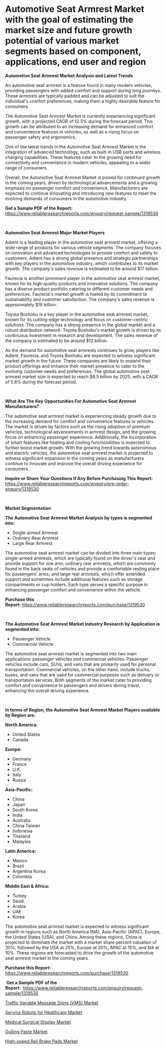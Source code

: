 <p><h1>Automotive Seat Armrest Market with the goal of estimating the market size and future growth potential of various market segments based on component, applications, end user and region</h1></p><p><strong>Automotive Seat Armrest Market Analysis and Latest Trends</strong></p>
<p><p>An automotive seat armrest is a feature found in many modern vehicles, providing passengers with added comfort and support during long journeys. These armrests are typically padded and can be adjusted to suit the individual's comfort preferences, making them a highly desirable feature for consumers.</p><p>The Automotive Seat Armrest Market is currently experiencing significant growth, with a projected CAGR of 12.3% during the forecast period. This growth can be attributed to an increasing demand for enhanced comfort and convenience features in vehicles, as well as a rising focus on passenger safety and ergonomics.</p><p>One of the latest trends in the Automotive Seat Armrest Market is the integration of advanced technology, such as built-in USB ports and wireless charging capabilities. These features cater to the growing need for connectivity and convenience in modern vehicles, appealing to a wider range of consumers.</p><p>Overall, the Automotive Seat Armrest Market is poised for continued growth in the coming years, driven by technological advancements and a growing emphasis on passenger comfort and convenience. Manufacturers are expected to continue innovating and introducing new features to meet the evolving demands of consumers in the automotive industry.</p></p>
<p><strong>Get a Sample PDF of the Report:&nbsp;</strong> <a href="https://www.reliableresearchreports.com/enquiry/request-sample/1319530">https://www.reliableresearchreports.com/enquiry/request-sample/1319530</a></p>
<p>&nbsp;</p>
<p><strong>Automotive Seat Armrest Major Market Players</strong></p>
<p><p>Adient is a leading player in the automotive seat armrest market, offering a wide range of products for various vehicle segments. The company focuses on innovation and advanced technologies to provide comfort and safety to customers. Adient has a strong global presence and strategic partnerships with key players in the automotive industry, which contributes to its market growth. The company's sales revenue is estimated to be around $17 billion.</p><p>Faurecia is another prominent player in the automotive seat armrest market, known for its high-quality products and innovative solutions. The company has a diverse product portfolio catering to different customer needs and preferences. Faurecia's market growth is fueled by its commitment to sustainability and customer satisfaction. The company's sales revenue is approximately $19 billion.</p><p>Toyota Boshoku is a key player in the automotive seat armrest market, known for its cutting-edge technology and focus on customer-centric solutions. The company has a strong presence in the global market and a robust distribution network. Toyota Boshoku's market growth is driven by its continuous investment in research and development. The sales revenue of the company is estimated to be around $12 billion.</p><p>As the demand for automotive seat armrests continues to grow, players like Adient, Faurecia, and Toyota Boshoku are expected to witness significant market growth in the future. These companies are likely to expand their product offerings and enhance their market presence to cater to the evolving customer needs and preferences. The global automotive seat armrest market size is expected to reach $8.5 billion by 2025, with a CAGR of 5.8% during the forecast period.</p></p>
<p>&nbsp;</p>
<p><strong>What Are The Key Opportunities For Automotive Seat Armrest Manufacturers?</strong></p>
<p><p>The automotive seat armrest market is experiencing steady growth due to the increasing demand for comfort and convenience features in vehicles. The market is driven by factors such as the rising adoption of premium vehicles, technological advancements in armrest design, and the growing focus on enhancing passenger experience. Additionally, the incorporation of smart features like heating and cooling functionalities is expected to further boost market growth. With the growing trend towards autonomous and electric vehicles, the automotive seat armrest market is projected to witness significant expansion in the coming years as manufacturers continue to innovate and improve the overall driving experience for consumers.</p></p>
<p><strong>Inquire or Share Your Questions If Any Before Purchasing This Report:</strong> <a href="https://www.reliableresearchreports.com/enquiry/pre-order-enquiry/1319530">https://www.reliableresearchreports.com/enquiry/pre-order-enquiry/1319530</a></p>
<p>&nbsp;</p>
<p><strong>Market Segmentation</strong></p>
<p><strong>The Automotive Seat Armrest Market Analysis by types is segmented into:</strong></p>
<p><ul><li>Single-armed Armrest</li><li>Ordinary Rear Armrest</li><li>Large Rear Armrest</li></ul></p>
<p><p>The automotive seat armrest market can be divided into three main types: single-armed armrests, which are typically found on the driver's seat and provide support for one arm; ordinary rear armrests, which are commonly found in the back seats of vehicles and provide a comfortable resting place for passengers' arms; and large rear armrests, which offer extended support and sometimes include additional features such as storage compartments or cup holders. Each type serves a specific purpose in enhancing passenger comfort and convenience within the vehicle.</p></p>
<p><strong>Purchase this Report:&nbsp;</strong><a href="https://www.reliableresearchreports.com/purchase/1319530">https://www.reliableresearchreports.com/purchase/1319530</a></p>
<p>&nbsp;</p>
<p><strong>The Automotive Seat Armrest Market Industry Research by Application is segmented into:</strong></p>
<p><ul><li>Passenger Vehicle</li><li>Commercial Vehicle</li></ul></p>
<p><p>The automotive seat armrest market is segmented into two main applications: passenger vehicles and commercial vehicles. Passenger vehicles include cars, SUVs, and vans that are primarily used for personal transportation. Commercial vehicles, on the other hand, include trucks, buses, and vans that are used for commercial purposes such as delivery or transportation services. Both segments of the market cater to providing comfort and convenience to passengers and drivers during travel, enhancing the overall driving experience.</p></p>
<p>&nbsp;</p>
<p><strong>In terms of Region, the Automotive Seat Armrest Market Players available by Region are:</strong></p>
<p>
    <p> <strong> North America: </strong>
        <ul>
            <li>United States</li>
            <li>Canada</li>
        </ul>
        </p> 
    <p> <strong> Europe: </strong>
        <ul>
            <li>Germany</li>
            <li>France</li>
            <li>U.K.</li>
            <li>Italy</li>
            <li>Russia</li>
        </ul>
        </p> 
    <p> <strong> Asia-Pacific: </strong>
        <ul>
            <li>China</li>
            <li>Japan</li>
            <li>South Korea</li>
            <li>India</li>
            <li>Australia</li>
            <li>China Taiwan</li>
            <li>Indonesia</li>
            <li>Thailand</li>
            <li>Malaysia</li>
        </ul>
        </p> 
    <p> <strong> Latin America: </strong>
        <ul>
            <li>Mexico</li>
            <li>Brazil</li>
            <li>Argentina Korea</li>
            <li>Colombia</li>
        </ul>
        </p> 
    <p> <strong> Middle East & Africa: </strong>
        <ul>
            <li>Turkey</li>
            <li>Saudi</li>
            <li>Arabia</li>
            <li>UAE</li>
            <li>Korea</li>
        </ul>
    </p>
    </p>
<p><p>The automotive seat armrest market is expected to witness significant growth in regions such as North America (NA), Asia-Pacific (APAC), Europe, the United States (USA), and China. Among these regions, China is projected to dominate the market with a market share percent valuation of 30%, followed by the USA at 25%, Europe at 20%, APAC at 15%, and NA at 10%. These regions are forecasted to drive the growth of the automotive seat armrest market in the coming years.</p></p>
<p><strong>Purchase this Report: </strong><a href="https://www.reliableresearchreports.com/purchase/1319530">https://www.reliableresearchreports.com/purchase/1319530</a></p>
<p>&nbsp;<strong>Get a Sample PDF of the Report:&nbsp;&nbsp;</strong><a href="https://www.reliableresearchreports.com/enquiry/request-sample/1319530">https://www.reliableresearchreports.com/enquiry/request-sample/1319530</a></p>
<p><strong></strong></p>
<p><p><a href="https://view.publitas.com/reportprime-1/traffic-variable-message-signs-vms-market-size-growth-outlook-from-2024-to-2031-projecting-at-markets-trends-analysis-by-application-regional-outlook-and-revenue/">Traffic Variable Message Signs (VMS) Market</a></p><p><a href="https://circular-yam-9b9.notion.site/Service-Robots-for-Healthcare-Market-Size-Growth-Outlook-from-2024-to-2031-projecting-at-Market-s--a27e9f9aab01451aaecbcf3834bba4a8">Service Robots for Healthcare Market</a></p><p><a href="https://copper-carbon-84f.notion.site/Medical-Surgical-Display-Market-Analysis-Examines-its-Scope-on-Growth-Opportunities-and-Forecasted--137cfb79264c42f6af57f61dece59411">Medical Surgical Display Market</a></p><p><a href="https://cedar-agate-3da.notion.site/Guiling-Paste-Market-Challenges-Opportunities-and-Growth-Drivers-and-Major-Market-Players-forecas-7e0ed1ad0c8840298b43574d82692833">Guiling Paste Market</a></p><p><a href="https://view.publitas.com/reportprime-1/high-speed-rail-brake-pads-market-size-global-industry-overview-market-segmentation-and-forecast-2024-to-2031/">High-speed Rail Brake Pads Market</a></p></p>